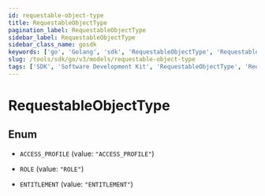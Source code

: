 ```yaml
---
id: requestable-object-type
title: RequestableObjectType
pagination_label: RequestableObjectType
sidebar_label: RequestableObjectType
sidebar_class_name: gosdk
keywords: ['go', 'Golang', 'sdk', 'RequestableObjectType', 'RequestableObjectType'] 
slug: /tools/sdk/go/v3/models/requestable-object-type
tags: ['SDK', 'Software Development Kit', 'RequestableObjectType', 'RequestableObjectType']
---
```


# RequestableObjectType

## Enum


* `ACCESS_PROFILE` (value: `"ACCESS_PROFILE"`)

* `ROLE` (value: `"ROLE"`)

* `ENTITLEMENT` (value: `"ENTITLEMENT"`)


